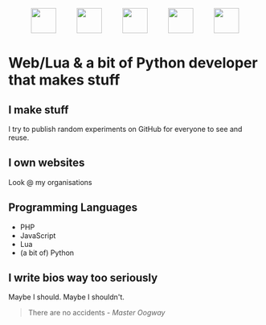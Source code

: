 <p align="center">
  <img src="https://upload.wikimedia.org/wikipedia/commons/thumb/9/99/Unofficial_JavaScript_logo_2.svg/1200px-Unofficial_JavaScript_logo_2.svg.png" height="50px"><span>⠀⠀⠀⠀</span><img src="https://upload.wikimedia.org/wikipedia/commons/thumb/c/cf/Lua-Logo.svg/947px-Lua-Logo.svg.png" height="50px"><span>⠀⠀⠀⠀</span><img src="https://meaxisnetwork.net/assets/images/square_logo.png" width="50px" height="50px"><span>⠀⠀⠀⠀</span><img src="https://www.php.net/images/logos/new-php-logo.png" height="50px"><span>⠀⠀⠀⠀</span><img src="https://upload.wikimedia.org/wikipedia/commons/thumb/c/c3/Python-logo-notext.svg/1200px-Python-logo-notext.svg.png" width="50px" height="50px">
</p>

# Web/Lua & a bit of Python developer that makes stuff
## I make stuff
I try to publish random experiments on GitHub for everyone to see and reuse.

## I own websites
Look @ my organisations

## Programming Languages
* PHP
* JavaScript
* Lua
* (a bit of) Python

## I write bios way too seriously
Maybe I should. Maybe I shouldn't.


> There are no accidents
*- Master Oogway*

